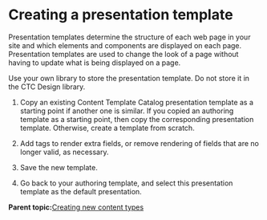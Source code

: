 # Creating a presentation template

Presentation templates determine the structure of each web page in your site and which elements and components are displayed on each page. Presentation templates are used to change the look of a page without having to update what is being displayed on a page.

Use your own library to store the presentation template. Do not store it in the CTC Design library.

1.  Copy an existing Content Template Catalog presentation template as a starting point if another one is similar. If you copied an authoring template as a starting point, then copy the corresponding presentation template. Otherwise, create a template from scratch.

2.  Add tags to render extra fields, or remove rendering of fields that are no longer valid, as necessary.

3.  Save the new template.

4.  Go back to your authoring template, and select this presentation template as the default presentation.


**Parent topic:**[Creating new content types](../ctc/ctc_design_custom_newcont.md)

